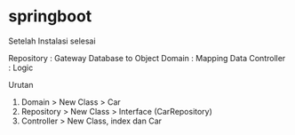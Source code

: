 # springboot

Setelah Instalasi selesai


Repository : Gateway Database to Object
Domain : Mapping Data
Controller : Logic 

Urutan 
1. Domain > New Class > Car 
2. Repository > New Class > Interface (CarRepository)
3. Controller > New Class, index dan Car 
